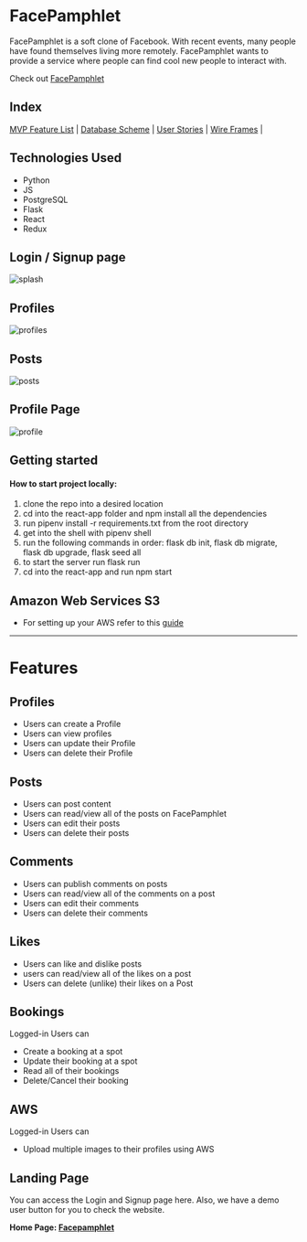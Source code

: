 # FacePamphlet
      
FacePamphlet is a soft clone of Facebook. With recent events, many people have found themselves living more remotely. FacePamphlet wants to provide a service where people can find cool new people to interact with. 

Check out [FacePamphlet](https://facepamphlet.onrender.com)

## Index

[MVP Feature List](https://github.com/meyermatt22/Capstone-AA/wiki/Feature-List) |
[Database Scheme](https://github.com/meyermatt22/Capstone-AA/wiki/Database-Schema-and-Backend-Routes) |
[User Stories](https://github.com/meyermatt22/Capstone-AA/wiki/User-Stories) |
[Wire Frames](https://github.com/meyermatt22/Capstone-AA/wiki/Wireframes) |

## Technologies Used

* Python
* JS
* PostgreSQL
* Flask
* React
* Redux

## Login / Signup page
![splash](https://i.imgur.com/Fai9VLl.jpg)

## Profiles
![profiles](https://i.imgur.com/bwC5xEK.jpg)

## Posts
![posts](https://i.imgur.com/UumSE9e.jpg)

## Profile Page 
![profile](https://i.imgur.com/L8qfmqj.jpg)


## Getting started
#### How to start project locally:
1. clone the repo into a desired location
2. cd into the react-app folder and npm install all the dependencies
3. run pipenv install -r requirements.txt from the root directory
4. get into the shell with pipenv shell
5. run the following commands in order: flask db init, flask db migrate, flask db upgrade, flask seed all
6. to start the server run flask run
7. cd into the react-app and run npm start

## Amazon Web Services S3
* For setting up your AWS refer to this [guide](https://github.com/jdrichardsappacad/aws-s3-pern-demo)

***

# Features 

## Profiles
* Users can create a Profile
* Users can view profiles
* Users can update their Profile
* Users can delete their Profile

## Posts
* Users can post content
* Users can read/view all of the posts on FacePamphlet
* Users can edit their posts
* Users can delete their posts

## Comments
* Users can publish comments on posts
* Users can read/view all of the comments on a post
* Users can edit their comments
* Users can delete their comments

## Likes
* Users can like and dislike posts
* users can read/view all of the likes on a post
* Users can delete (unlike) their likes on a Post

## Bookings
Logged-in Users can
* Create a booking at a spot
* Update their booking at a spot
* Read all of their bookings
* Delete/Cancel their booking

## AWS
Logged-in Users can
* Upload multiple images to their profiles using AWS

## Landing Page
You can access the Login and Signup page here. Also, we have a demo user button for you to check the website.

**Home Page: [Facepamphlet](https://facepamphlet.onrender.com)**
